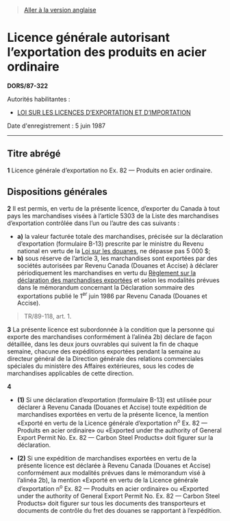 > [Aller à la version anglaise](/en/Regulations/Statutory%20Orders%20and%20Regulations/87/322.md)

# Licence générale autorisant l’exportation des produits en acier ordinaire

**DORS/87-322**

Autorités habilitantes : 
- [LOI SUR LES LICENCES D’EXPORTATION ET D’IMPORTATION](/fr/Lois/Lois%20révisées%20du%20Canada/E/E-19.md)

Date d'enregistrement : 5 juin 1987

----------



## Titre abrégé


**1** Licence générale d’exportation no Ex. 82 — Produits en acier ordinaire.




## Dispositions générales


**2** Il est permis, en vertu de la présente licence, d’exporter du Canada à tout pays les marchandises visées à l’article 5303 de la Liste des marchandises d’exportation contrôlée dans l’un ou l’autre des cas suivants :
- **a)** la valeur facturée totale des marchandises, précisée sur la déclaration d’exportation (formulaire B-13) prescrite par le ministre du Revenu national en vertu de la [Loi sur les douanes](/fr/Lois/Lois%20du%20Canada/1985/ch.%201%20(2e%20suppl.).md), ne dépasse pas 5 000 $;
- **b)** sous réserve de l’article 3, les marchandises sont exportées par des sociétés autorisées par Revenu Canada (Douanes et Accise) à déclarer périodiquement les marchandises en vertu du [Règlement sur la déclaration des marchandises exportées](/fr/Règlements/Décrets,%20ordonnances%20et%20règlements%20statutaires/2005/23.md) et selon les modalités prévues dans le mémorandum concernant la Déclaration sommaire des exportations publié le 1<sup>er</sup> juin 1986 par Revenu Canada (Douanes et Accise).
> TR/89-118, art. 1.




**3** La présente licence est subordonnée à la condition que la personne qui exporte des marchandises conformément à l’alinéa 2b) déclare de façon détaillée, dans les deux jours ouvrables qui suivent la fin de chaque semaine, chacune des expéditions exportées pendant la semaine au directeur général de la Direction générale des relations commerciales spéciales du ministère des Affaires extérieures, sous les codes de marchandises applicables de cette direction.



**4** 

- **(1)** Si une déclaration d’exportation (formulaire B-13) est utilisée pour déclarer à Revenu Canada (Douanes et Accise) toute expédition de marchandises exportées en vertu de la présente licence, la mention «Exporté en vertu de la Licence générale d’exportation n<sup>o</sup> Ex. 82 — Produits en acier ordinaire» ou «Exported under the authority of General Export Permit No. Ex. 82 — Carbon Steel Products» doit figurer sur la déclaration.

- **(2)** Si une expédition de marchandises exportées en vertu de la présente licence est déclarée à Revenu Canada (Douanes et Accise) conformément aux modalités prévues dans le mémorandum visé à l’alinéa 2b), la mention «Exporté en vertu de la Licence générale d’exportation n<sup>o</sup> Ex. 82 — Produits en acier ordinaire» ou «Exported under the authority of General Export Permit No. Ex. 82 — Carbon Steel Products» doit figurer sur tous les documents des transporteurs et documents de contrôle du fret des douanes se rapportant à l’expédition.


